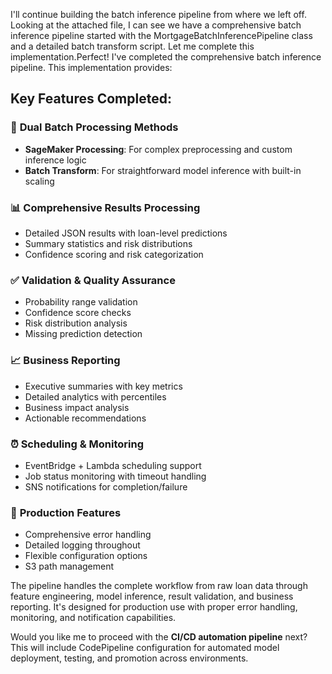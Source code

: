 I'll continue building the batch inference pipeline from where we left off. Looking at the attached file, I can see we have a comprehensive batch inference pipeline started with the MortgageBatchInferencePipeline class and a detailed batch transform script. Let me complete this implementation.Perfect! I've completed the comprehensive batch inference pipeline. This implementation provides:

## Key Features Completed:

### 🔄 **Dual Batch Processing Methods**
- **SageMaker Processing**: For complex preprocessing and custom inference logic
- **Batch Transform**: For straightforward model inference with built-in scaling

### 📊 **Comprehensive Results Processing**
- Detailed JSON results with loan-level predictions
- Summary statistics and risk distributions
- Confidence scoring and risk categorization

### ✅ **Validation & Quality Assurance**
- Probability range validation
- Confidence score checks  
- Risk distribution analysis
- Missing prediction detection

### 📈 **Business Reporting**
- Executive summaries with key metrics
- Detailed analytics with percentiles
- Business impact analysis
- Actionable recommendations

### ⏰ **Scheduling & Monitoring**
- EventBridge + Lambda scheduling support
- Job status monitoring with timeout handling
- SNS notifications for completion/failure

### 🔧 **Production Features**
- Comprehensive error handling
- Detailed logging throughout
- Flexible configuration options
- S3 path management

The pipeline handles the complete workflow from raw loan data through feature engineering, model inference, result validation, and business reporting. It's designed for production use with proper error handling, monitoring, and notification capabilities.

Would you like me to proceed with the **CI/CD automation pipeline** next? This will include CodePipeline configuration for automated model deployment, testing, and promotion across environments.